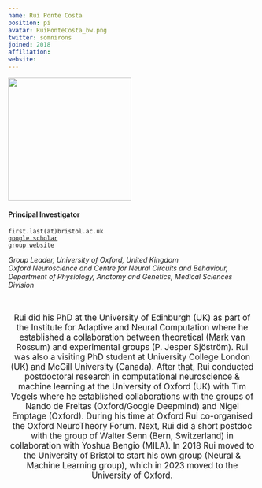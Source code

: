 ```yaml
---
name: Rui Ponte Costa
position: pi
avatar: RuiPonteCosta_bw.png
twitter: somnirons
joined: 2018
affiliation:
website:
---
```


<!--- _Lecturer in Computational Neuroscience & Machine Learning, Dept of Computer Science, SCEEM, Faculty of Engineering, University of Bristol_<br>-->
<!--- _Principal Investigator of the Neural and Machine Learning group_-->

<img width="250" src="{{site.baseurl}}/images/people/{{page.avatar}}" data-action="zoom">

<h4>Principal Investigator</h4>

<i class="fa fa-envelope-o"></i> `first.last(at)bristol.ac.uk`<br>
<i class="fa fa-book"></i> <a href="https://scholar.google.co.uk/citations?user=otGgQKQAAAAJ&hl=en">`google scholar`</a><br>
<i class="fa fa-link"></i> <a href="https://neuralml.github.io/">`group website`</a>



<!--**Office**<br>
Merchant Venturers Building<br>
Woodland Road<br>
Bristol, BS8 1UB, England, United Kingdom<br>-->

_Group Leader, University of Oxford, United Kingdom_ <br>
_Oxford Neuroscience and Centre for Neural Circuits and Behaviour, Department of Physiology, Anatomy and Genetics, Medical Sciences Division_ <br>
<br><br>

<header class="masthead text-justify" style="font-size:120%">
	Rui did his PhD at the University of Edinburgh (UK) as part of the Institute for Adaptive and Neural Computation where he established a collaboration between theoretical (Mark van Rossum) and experimental groups (P. Jesper Sjöström). Rui was also a visiting PhD student at University College London (UK) and McGill University (Canada). After that, Rui conducted postdoctoral research in computational neuroscience & machine learning at the University of Oxford (UK) with Tim Vogels where he established collaborations with the groups of Nando de Freitas (Oxford/Google Deepmind) and Nigel Emptage (Oxford). During his time at Oxford Rui co-organised the Oxford NeuroTheory Forum. Next, Rui did a short postdoc with the group of Walter Senn (Bern, Switzerland) in collaboration with Yoshua Bengio (MILA). In 2018 Rui moved to the University of Bristol to start his own group (Neural & Machine Learning group), which in 2023 moved to the University of Oxford.
</header><br>

